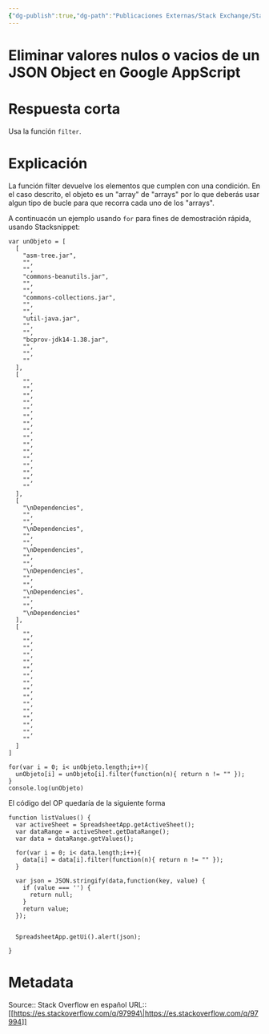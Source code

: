 ```yaml
---
{"dg-publish":true,"dg-path":"Publicaciones Externas/Stack Exchange/Stack Overflow en español/es.stackoverflow.com-97994.md","permalink":"/publicaciones-externas/stack-exchange/stack-overflow-en-espanol/es-stackoverflow-com-97994/","title":"Eliminar valores nulos o vacios de un JSON Object en Google AppScript","hide":true,"noteIcon":"default","created":"2024-04-03T12:49:10.759-06:00","updated":"2024-04-05T16:43:52.542-06:00"}
---
```


# Eliminar valores nulos o vacios de un JSON Object en Google AppScript

# Respuesta corta

Usa la función `filter`.

# Explicación

La función filter devuelve los elementos que cumplen con una condición. En el caso descrito, el objeto es un "array" de "arrays" por lo que deberás usar algun tipo de bucle para que recorra cada uno de los "arrays".

A continuacón un ejemplo usando `for` para fines de demostración rápida, usando Stacksnippet:

<!-- begin snippet: js hide: false console: true babel: false -->

<!-- language: lang-js -->

    var unObjeto = [
      [
        "asm-tree.jar",
        "",
        "",
        "commons-beanutils.jar",
        "",
        "",
        "commons-collections.jar",
        "",
        "",
        "util-java.jar",
        "",
        "",
        "bcprov-jdk14-1.38.jar",
        "",
        "",
        ""
      ],
      [
        "",
        "",
        "",
        "",
        "",
        "",
        "",
        "",
        "",
        "",
        "",
        "",
        "",
        "",
        "",
        ""
      ],
      [
        "\nDependencies",
        "",
        "",
        "\nDependencies",
        "",
        "",
        "\nDependencies",
        "",
        "",
        "\nDependencies",
        "",
        "",
        "\nDependencies",
        "",
        "",
        "\nDependencies"
      ],
      [
        "",
        "",
        "",
        "",
        "",
        "",
        "",
        "",
        "",
        "",
        "",
        "",
        "",
        "",
        "",
        ""
      ]
    ]

    for(var i = 0; i< unObjeto.length;i++){
      unObjeto[i] = unObjeto[i].filter(function(n){ return n != "" }); 
    }
    console.log(unObjeto)

<!-- end snippet -->

El código del OP quedaría de la siguiente forma

    function listValues() {
      var activeSheet = SpreadsheetApp.getActiveSheet();
      var dataRange = activeSheet.getDataRange();
      var data = dataRange.getValues();
    
      for(var i = 0; i< data.length;i++){
        data[i] = data[i].filter(function(n){ return n != "" }); 
      }
      
      var json = JSON.stringify(data,function(key, value) {
        if (value === '') { 
          return null; 
        } 
        return value; 
      });
    
      
      SpreadsheetApp.getUi().alert(json);
    
    }



# Metadata
Source:: Stack Overflow en español
URL:: [[https://es.stackoverflow.com/q/97994\|https://es.stackoverflow.com/q/97994]]

